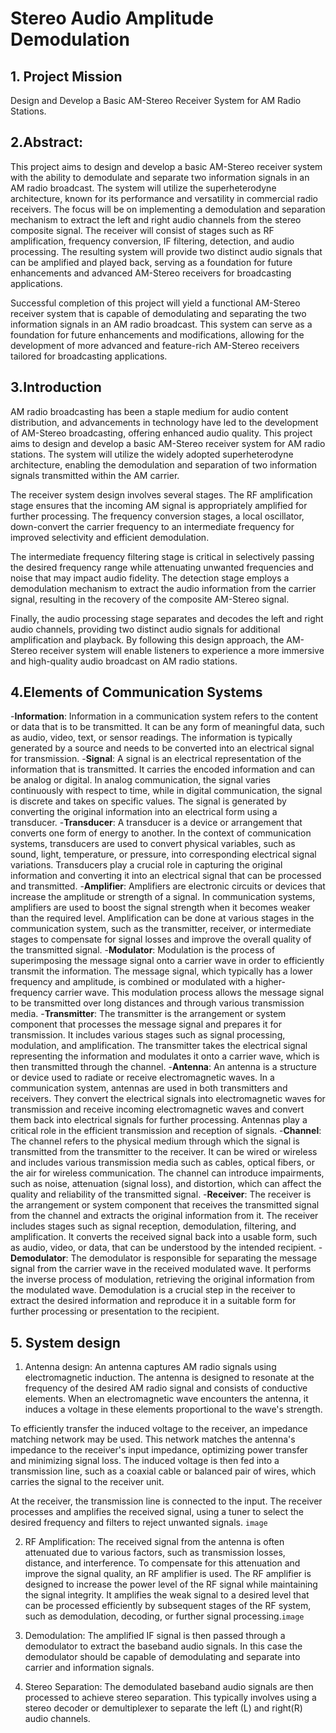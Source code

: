 # Stereo Audio Amplitude Demodulation


## 1. Project Mission 
Design and Develop a Basic AM-Stereo Receiver System for AM Radio Stations.
## 2.Abstract:
This project aims to design and develop a basic AM-Stereo receiver system with the ability to 
demodulate and separate two information signals in an AM radio broadcast. The system will 
utilize the superheterodyne architecture, known for its performance and versatility in commercial 
radio receivers. The focus will be on implementing a demodulation and separation mechanism to 
extract the left and right audio channels from the stereo composite signal. The receiver will 
consist of stages such as RF amplification, frequency conversion, IF filtering, detection, and 
audio processing. The resulting system will provide two distinct audio signals that can be 
amplified and played back, serving as a foundation for future enhancements and advanced AM-Stereo receivers for broadcasting applications.

Successful completion of this project will yield a functional AM-Stereo receiver system that is 
capable of demodulating and separating the two information signals in an AM radio broadcast. 
This system can serve as a foundation for future enhancements and modifications, allowing for 
the development of more advanced and feature-rich AM-Stereo receivers tailored for 
broadcasting applications.

## 3.Introduction 
AM radio broadcasting has been a staple medium for audio content distribution, and 
advancements in technology have led to the development of AM-Stereo broadcasting, offering 
enhanced audio quality. This project aims to design and develop a basic AM-Stereo receiver 
system for AM radio stations. The system will utilize the widely adopted superheterodyne 
architecture, enabling the demodulation and separation of two information signals transmitted 
within the AM carrier.

The receiver system design involves several stages. The RF amplification stage ensures that the 
incoming AM signal is appropriately amplified for further processing. The frequency conversion 
stages, a local oscillator, down-convert the carrier frequency to an intermediate frequency for 
improved selectivity and efficient demodulation.

The intermediate frequency filtering stage is critical in selectively passing the desired frequency 
range while attenuating unwanted frequencies and noise that may impact audio fidelity. The 
detection stage employs a demodulation mechanism to extract the audio information from the 
carrier signal, resulting in the recovery of the composite AM-Stereo signal.

Finally, the audio processing stage separates and decodes the left and right audio channels, 
providing two distinct audio signals for additional amplification and playback. By following this 
design approach, the AM-Stereo receiver system will enable listeners to experience a more 
immersive and high-quality audio broadcast on AM radio stations.

## 4.Elements of Communication Systems
-**Information**:
Information in a communication system refers to the content or data that is to be 
transmitted. It can be any form of meaningful data, such as audio, video, text, or sensor 
readings. The information is typically generated by a source and needs to be converted 
into an electrical signal for transmission.
 -**Signal**:
A signal is an electrical representation of the information that is transmitted. It carries the 
encoded information and can be analog or digital. In analog communication, the signal 
varies continuously with respect to time, while in digital communication, the signal is 
discrete and takes on specific values. The signal is generated by converting the original 
information into an electrical form using a transducer.
-**Transducer**:
A transducer is a device or arrangement that converts one form of energy to another. In 
the context of communication systems, transducers are used to convert physical variables, 
such as sound, light, temperature, or pressure, into corresponding electrical signal 
variations. Transducers play a crucial role in capturing the original information and 
converting it into an electrical signal that can be processed and transmitted.
-**Amplifier**:
Amplifiers are electronic circuits or devices that increase the amplitude or strength of a 
signal. In communication systems, amplifiers are used to boost the signal strength when it 
becomes weaker than the required level. Amplification can be done at various stages in 
the communication system, such as the transmitter, receiver, or intermediate stages to 
compensate for signal losses and improve the overall quality of the transmitted signal.
-**Modulator**:
Modulation is the process of superimposing the message signal onto a carrier wave in 
order to efficiently transmit the information. The message signal, which typically has a 
lower frequency and amplitude, is combined or modulated with a higher-frequency 
carrier wave. This modulation process allows the message signal to be transmitted over 
long distances and through various transmission media.
-**Transmitter**:
The transmitter is the arrangement or system component that processes the message 
signal and prepares it for transmission. It includes various stages such as signal 
processing, modulation, and amplification. The transmitter takes the electrical signal 
representing the information and modulates it onto a carrier wave, which is then 
transmitted through the channel.
-**Antenna**:
An antenna is a structure or device used to radiate or receive electromagnetic waves. In a 
communication system, antennas are used in both transmitters and receivers. They 
convert the electrical signals into electromagnetic waves for transmission and receive 
incoming electromagnetic waves and convert them back into electrical signals for further 
processing. Antennas play a critical role in the efficient transmission and reception of 
signals.
-**Channel**:
The channel refers to the physical medium through which the signal is transmitted from 
the transmitter to the receiver. It can be wired or wireless and includes various 
transmission media such as cables, optical fibers, or the air for wireless communication. 
The channel can introduce impairments, such as noise, attenuation (signal loss), and 
distortion, which can affect the quality and reliability of the transmitted signal.
-**Receiver**:
The receiver is the arrangement or system component that receives the transmitted signal 
from the channel and extracts the original information from it. The receiver includes 
stages such as signal reception, demodulation, filtering, and amplification. It converts the 
received signal back into a usable form, such as audio, video, or data, that can be 
understood by the intended recipient.
-**Demodulator**:
The demodulator is responsible for separating the message signal from the carrier wave 
in the received modulated wave. It performs the inverse process of modulation, retrieving 
the original information from the modulated wave. Demodulation is a crucial step in the 
receiver to extract the desired information and reproduce it in a suitable form for further 
processing or presentation to the recipient.

## 5. System design

1. Antenna design:
An antenna captures AM radio signals using electromagnetic induction. The antenna is designed 
to resonate at the frequency of the desired AM radio signal and consists of conductive elements. 
When an electromagnetic wave encounters the antenna, it induces a voltage in these elements 
proportional to the wave's strength.

To efficiently transfer the induced voltage to the receiver, an impedance matching network may 
be used. This network matches the antenna's impedance to the receiver's input impedance, 
optimizing power transfer and minimizing signal loss.
The induced voltage is then fed into a transmission line, such as a coaxial cable or balanced pair 
of wires, which carries the signal to the receiver unit.

At the receiver, the transmission line is connected to the input. The receiver processes and 
amplifies the received signal, using a tuner to select the desired frequency and filters to reject 
unwanted signals. `image`

2. RF Amplification:
The received signal from the antenna is often attenuated due to various factors, such as 
transmission losses, distance, and interference. To compensate for this attenuation and improve 
the signal quality, an RF amplifier is used. The RF amplifier is designed to increase the power 
level of the RF signal while maintaining the signal integrity. It amplifies the weak signal to a 
desired level that can be processed efficiently by subsequent stages of the RF system, such as 
demodulation, decoding, or further signal processing.`image`

3. Demodulation:
The amplified IF signal is then passed through a demodulator to extract the baseband audio 
signals. In this case the demodulator should be capable of demodulating and separate into carrier and information signals.

4. Stereo Separation:
The demodulated baseband audio signals are then processed to achieve stereo separation. This 
typically involves using a stereo decoder or demultiplexer to separate the left (L) and right(R) 
audio channels.



